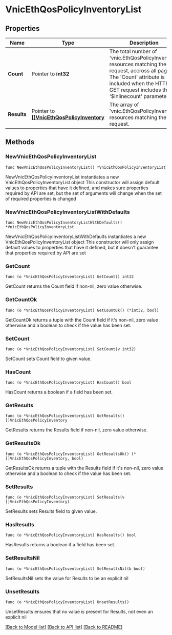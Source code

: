 # VnicEthQosPolicyInventoryList

## Properties

Name | Type | Description | Notes
------------ | ------------- | ------------- | -------------
**Count** | Pointer to **int32** | The total number of &#39;vnic.EthQosPolicyInventory&#39; resources matching the request, accross all pages. The &#39;Count&#39; attribute is included when the HTTP GET request includes the &#39;$inlinecount&#39; parameter. | [optional] 
**Results** | Pointer to [**[]VnicEthQosPolicyInventory**](VnicEthQosPolicyInventory.md) | The array of &#39;vnic.EthQosPolicyInventory&#39; resources matching the request. | [optional] 

## Methods

### NewVnicEthQosPolicyInventoryList

`func NewVnicEthQosPolicyInventoryList() *VnicEthQosPolicyInventoryList`

NewVnicEthQosPolicyInventoryList instantiates a new VnicEthQosPolicyInventoryList object
This constructor will assign default values to properties that have it defined,
and makes sure properties required by API are set, but the set of arguments
will change when the set of required properties is changed

### NewVnicEthQosPolicyInventoryListWithDefaults

`func NewVnicEthQosPolicyInventoryListWithDefaults() *VnicEthQosPolicyInventoryList`

NewVnicEthQosPolicyInventoryListWithDefaults instantiates a new VnicEthQosPolicyInventoryList object
This constructor will only assign default values to properties that have it defined,
but it doesn't guarantee that properties required by API are set

### GetCount

`func (o *VnicEthQosPolicyInventoryList) GetCount() int32`

GetCount returns the Count field if non-nil, zero value otherwise.

### GetCountOk

`func (o *VnicEthQosPolicyInventoryList) GetCountOk() (*int32, bool)`

GetCountOk returns a tuple with the Count field if it's non-nil, zero value otherwise
and a boolean to check if the value has been set.

### SetCount

`func (o *VnicEthQosPolicyInventoryList) SetCount(v int32)`

SetCount sets Count field to given value.

### HasCount

`func (o *VnicEthQosPolicyInventoryList) HasCount() bool`

HasCount returns a boolean if a field has been set.

### GetResults

`func (o *VnicEthQosPolicyInventoryList) GetResults() []VnicEthQosPolicyInventory`

GetResults returns the Results field if non-nil, zero value otherwise.

### GetResultsOk

`func (o *VnicEthQosPolicyInventoryList) GetResultsOk() (*[]VnicEthQosPolicyInventory, bool)`

GetResultsOk returns a tuple with the Results field if it's non-nil, zero value otherwise
and a boolean to check if the value has been set.

### SetResults

`func (o *VnicEthQosPolicyInventoryList) SetResults(v []VnicEthQosPolicyInventory)`

SetResults sets Results field to given value.

### HasResults

`func (o *VnicEthQosPolicyInventoryList) HasResults() bool`

HasResults returns a boolean if a field has been set.

### SetResultsNil

`func (o *VnicEthQosPolicyInventoryList) SetResultsNil(b bool)`

 SetResultsNil sets the value for Results to be an explicit nil

### UnsetResults
`func (o *VnicEthQosPolicyInventoryList) UnsetResults()`

UnsetResults ensures that no value is present for Results, not even an explicit nil

[[Back to Model list]](../README.md#documentation-for-models) [[Back to API list]](../README.md#documentation-for-api-endpoints) [[Back to README]](../README.md)


